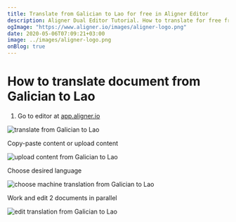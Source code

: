 ```yaml
---
title: Translate from Galician to Lao for free in Aligner Editor
description: Aligner Dual Editor Tutorial. How to translate for free from Galician to Lao. Aligner is multilingual document management platform. 
ogImage: "https://www.aligner.io/images/aligner-logo.png"
date: 2020-05-06T07:09:21+03:00
image: ../images/aligner-logo.png
onBlog: true
---
```


# How to translate document from Galician to Lao

1. Go to editor at [app.aligner.io](https://app.aligner.io "Aligner App web page")

![translate from Galician to Lao](../aligner-blank-editor.png "translate from Galician to Lao")

Copy-paste content or upload content

![upload content from Galician to Lao](../aligner-uploaded-document.png "upload content from Galician to Lao")

Choose desired language

![choose machine translation from Galician to Lao](../aligner-language-dropdown.png "choose machine translation from Galician to Lao")

Work and edit 2 documents in parallel

![edit translation from Galician to Lao](../aligner-double-sitded-editor.png "edit translation from Galician to Lao")

